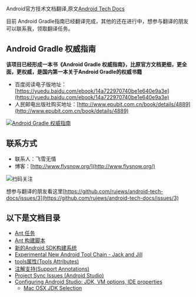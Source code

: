 Android官方技术文档翻译,原文[Android Tech Docs](http://tools.android.com/tech-docs)

目前 Android Gradle指南已经翻译完成，其他的还在进行中，想参与翻译的朋友可以联系我，领取翻译任务。

## Android Gradle 权威指南

**该项目已经形成一本书《Android Gradle 权威指南》，比原官方文档更细，更全面，更权威，是国内第一本关于Android Gradle的权威书籍**

* 百度阅读电子版地址：[https://yuedu.baidu.com/ebook/14a722970740be1e640e9a3e](https://yuedu.baidu.com/ebook/14a722970740be1e640e9a3e)
* 人民邮电出版社购买地址：[http://www.epubit.com.cn/book/details/4889](http://www.epubit.com.cn/book/details/4889)

[![Android Gradle 权威指南](book.png)](https://yuedu.baidu.com/ebook/14a722970740be1e640e9a3e)

## 联系方式

* 联系人：飞雪无情
* 博客：[http://www.flysnow.org/](http://www.flysnow.org/)

![扫码关注](qrcode_for_weixin.jpg)

想参与翻译的朋友看这里[https://github.com/rujews/android-tech-docs/issues/3](https://github.com/rujews/android-tech-docs/issues/3)

## 以下是文档目录

* [Ant 任务](ant-tasks.md)
* [Ant 构建脚本](ant-build-script.md)
* [新的Android SDK构建系统](new-build-system/README.md)
* [Experimental New Android Tool Chain - Jack and Jill](jackandjill.md)
* [tools属性(Tools Attributes)](tools-attributes.md)
* [注解支持(Support Annotations)](support-annotations.md)
* [Project Sync Issues (Android Studio)](project-sync-issues-android-studio.md)
* [Configuring Android Studio: JDK, VM options, IDE properties](configuration/README.md)
    * [Mac OSX JDK Selection](configuration/osx-jdk.md)
